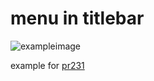 # menu in titlebar

![exampleimage](https://user-images.githubusercontent.com/6136865/34625399-d71cbf4a-f258-11e7-83b6-bb6288f915b1.png)

example for [pr231](https://github.com/gotk3/gotk3/pull/231)
